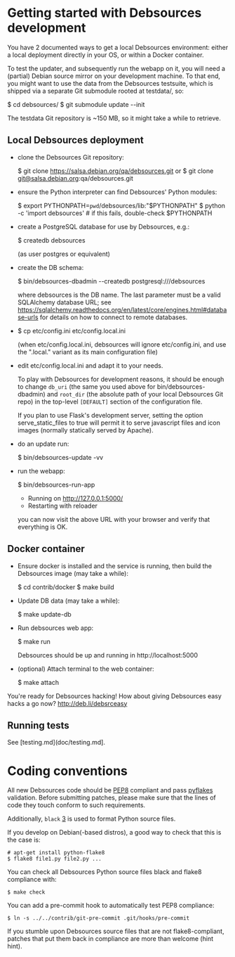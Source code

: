 Getting started with Debsources development
===========================================

You have 2 documented ways to get a local Debsources environment:
either a local deployment directly in your OS, or within a Docker
container.

To test the updater, and subsequently run the webapp on it, you will need a
(partial) Debian source mirror on your development machine. To that end, you
might want to use the data from the Debsources testsuite, which is shipped via a
separate Git submodule rooted at testdata/, so:

  $ cd debsources/
  $ git submodule update --init

The testdata Git repository is ~150 MB, so it might take a while to retrieve.

Local Debsources deployment
---------------------------

- clone the Debsources Git repository:

  $ git clone https://salsa.debian.org/qa/debsources.git
or
  $ git clone git@salsa.debian.org:qa/debsources.git

- ensure the Python interpreter can find Debsources' Python modules:

  $ export PYTHONPATH=`pwd`/debsources/lib:"$PYTHONPATH"
  $ python -c 'import debsources'  # if this fails, double-check $PYTHONPATH

- create a PostgreSQL database for use by Debsources, e.g.:

  $ createdb debsources

  (as user postgres or equivalent)

- create the DB schema:

  $ bin/debsources-dbadmin --createdb postgresql:///debsources

  where debsources is the DB name. The last parameter must be a valid
  SQLAlchemy database URL; see
  https://sqlalchemy.readthedocs.org/en/latest/core/engines.html#database-urls for
  details on how to connect to remote databases.

- $ cp etc/config.ini etc/config.local.ini

  (when etc/config.local.ini, debsources will ignore etc/config.ini, and use
  the ".local." variant as its main configuration file)

- edit etc/config.local.ini and adapt it to your needs.

  To play with Debsources for development reasons, it should be enough to
  change `db_uri` (the same you used above for bin/debsources-dbadmin) and
  `root_dir` (the absolute path of your local Debsources Git repo) in the
  top-level `[DEFAULT]` section of the configuration file.

  If you plan to use Flask's development server, setting the option
  serve_static_files to true will permit it to serve javascript files
  and icon images (normally statically served by Apache).

- do an update run:

  $ bin/debsources-update -vv

- run the webapp:

  $ bin/debsources-run-app
  * Running on http://127.0.0.1:5000/
  * Restarting with reloader

  you can now visit the above URL with your browser and verify that everything
  is OK.

Docker container
---------------

- Ensure docker is installed and the service is running, then build
  the Debsources image (may take a while):

  $ cd contrib/docker
  $ make build

- Update DB data (may take a while):

  $ make update-db

- Run debsources web app:

  $ make run

  Debsources should be up and running in http://localhost:5000

- (optional) Attach terminal to the web container:

  $ make attach

You're ready for Debsources hacking!  How about giving Debsources easy hacks a
go now?  <http://deb.li/debsrceasy>


Running tests
-------------

See [testing.md](doc/testing.md].


Coding conventions
==================

All new Debsources code should be [PEP8][1] compliant and pass [pyflakes][2]
validation. Before submitting patches, please make sure that the lines of code
they touch conform to such requirements.

Additionally, `black` [3] is used to format Python source files.

[1]: https://www.python.org/dev/peps/pep-0008/
[2]: https://pypi.python.org/pypi/pyflakes
[3]: https://black.readthedocs.io/en/stable/

If you develop on Debian(-based distros), a good way to check that this is the
case is:

    # apt-get install python-flake8
    $ flake8 file1.py file2.py ...

You can check all Debsources Python source files black and flake8 compliance
with:

    $ make check

You can add a pre-commit hook to automatically test PEP8 compliance:

    $ ln -s ../../contrib/git-pre-commit .git/hooks/pre-commit

If you stumble upon Debsources source files that are not flake8-compliant,
patches that put them back in compliance are more than welcome (hint hint).
